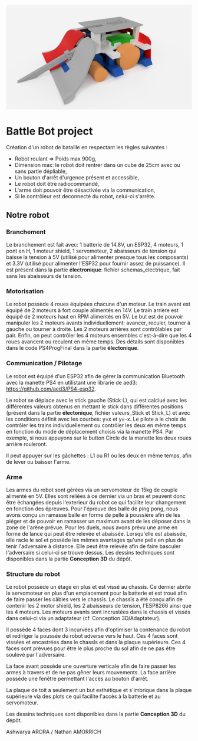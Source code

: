 ![](Conception%203D/Vue_generale_droite.PNG)

# Battle Bot project

Création d'un robot de bataille en respectant les règles suivantes :
- Robot roulant => Poids max 900g,
- Dimension max: le robot doit rentrer dans un cube de 25cm avec ou sans partie dépliable,
- Un bouton d'arrêt d'urgence présent et accessible,
- Le robot doit être radiocommandé,
- L'arme doit pouvoir être désactivée via la communication,
- Si le contrôleur est deconnecté du robot, celui-ci s'arrête.

## Notre robot

### Branchement

Le branchement est fait avec: 1 batterie de 14.8V, un ESP32, 4 moteurs, 1 pont en H, 1 moteur shield, 1 servomoteur, 2 abaisseurs de tension qui baisse la tension à 5V (utilisé pour alimenter presque tous les composants) et 3.3V (utilisé pour alimenter l'ESP32 pour fournir assez de puissance).
Il est présent dans la partie **électronique**: fichier schemas_electrique, fait sans les abaisseurs de tension.

### Motorisation

Le robot possède 4 roues équipées chacune d'un moteur. Le train avant est équipé de 2 moteurs à fort couple alimentés en 14V. Le train arrière est équipé de 2 moteurs haut en RPM alimentés en 5V. Le but est de pouvoir manipuler les 2 moteurs avants individuellement: avancer, reculer, tourner à gauche ou tourner à droite. Les 2 moteurs arrières sont contrôlables par pair. Enfin, on peut contrôler les 4 moteurs ensembles  c'est-à-dire que les 4 roues avancent ou reculent en même temps.
Des détails sont disponibles dans le code PS4ProgFinal dans la partie **électonique**.

### Communication / Pilotage
 
Le robot est équipé d'un ESP32 afin de gérer la communication Bluetooth avec la manette PS4 en utilistant une librarie de aed3: https://github.com/aed3/PS4-esp32.

Le robot se déplace avec le stick gauche (Stick L), qui est calclué avec les différentes valeurs obtenus en mettant le stick dans différentes positions (présent dans la partie **électonique**, fichier valeurs_Stick et Stick_L) et avec les conditions définit avec les courbes: y=x et y=-x.
Le pilote a le choix de contrôler les trains individuellement ou contrôler les deux en même temps en fonction du mode de déplacement choisis via la manette PS4. Par exemple, si nous appuyons sur le button Circle de la manette les deux roues arrière rouleront.

Il peut appuyer sur les gâchettes : L1 ou R1 ou les deux en même temps, afin de lever ou baisser l'arme.

### Arme 

Les armes du robot sont gérées via un servomoteur de 15kg de couple alimenté en 5V. Elles sont reliées à ce dernier via un bras et peuvent donc être échangées depuis l'exterieur du robot ce qui facilite leur changement en fonction des épreuves.
Pour l'épreuve des balle de ping pong, nous avons conçu un ramasse balle en forme de pelle à poussière afin de les piéger et de pouvoir en ramasser un maximum avant de les déposer dans la zone de l'arène prévue. 
Pour les duels, nous avons prévu une arme en forme de lance qui peut être relevée et abaissée. Lorsqu'elle est abaissée, elle racle le sol et possède les mêmes avantages qu'une pelle en plus de tenir l'adversaire à distance. Elle peut être relevée afin de faire basculer l'adversaire si celui-ci se trouve dessus.
Les dessins techniques sont disponibles dans la partie **Conception 3D** du dépôt.

### Structure du robot

Le robot possède un étage en plus et est vissé au chassîs. 
Ce dernier abrite le servomoteur en plus d'un emplacement pour la batterie et est troué afin de faire passer les câbles vers le chassîs.
Le chassîs a été conçu afin de contenir les 2 motor shield, les 2 abaisseurs de tension, l'ESP8266 ainsi que les 4
moteurs. Les moteurs avants sont incrustées dans le chassis et vissés dans celui-ci via un adaptateur (cf. Conception 3D/Adaptateur).

Il possède 4 faces dont 3 incurvées afin d'optimiser la contenance du robot et rediriger la poussée du robot adverse vers le haut. Ces 4 faces sont vissées et encastrées dans le chassîs et dans la plaque supérieure. Ces 4 faces sont prévues pour être le plus proche du sol afin de ne pas être soulevé par l'adversaire.

La face avant possède une ouverture verticale afin de faire passer les armes à travers et de ne pas gêner leurs mouvements.
La face arrière possède une fenêtre permettant l'accès au bouton d'arrêt.

La plaque de toit a seulement un but esthétique et s'imbrique dans la plaque supérieure via des plots ce qui facilite l'accès à la batterie et au servomoteur.

Les dessins techniques sont disponibles dans la partie **Conception 3D** du dépôt.

Ashwarya ARORA / Nathan AMORRICH
